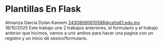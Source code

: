 # Plantillas En Flask
Almanza Garcia Dylan Kareem
24308060610588@cetis61.edu.mx
18/10/2025
Este trabajo une 2 trabajos anteriores, el formulario y el trabajo anterior que hicimos, vamos a unir ambos para hacer una pagina con un registro y un inicio de sesion/formulario.
